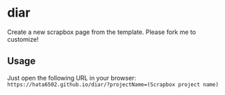 # diar

Create a new scrapbox page from the template.
Please fork me to customize!

## Usage

Just open the following URL in your browser:
`https://hata6502.github.io/diar/?projectName=(Scrapbox project name)`
